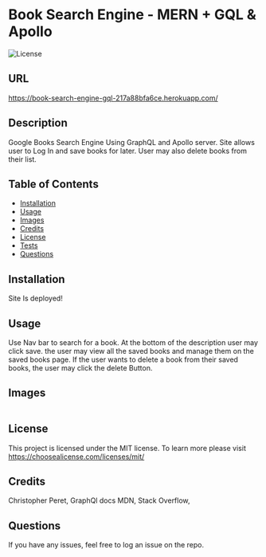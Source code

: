 # Book Search Engine - MERN + GQL & Apollo

  ![License](https://img.shields.io/badge/license-MIT-blue.svg)
  
  ## URL
https://book-search-engine-gql-217a88bfa6ce.herokuapp.com/


  ## Description

Google Books Search Engine Using GraphQL and Apollo server. Site allows user to Log In and save books for later. User may also delete books from their list.

  ## Table of Contents

  - [Installation](#installation)
  - [Usage](#usage)
  - [Images](#images)
  - [Credits](#credits)
  - [License](#license)
  - [Tests](#tests)
  - [Questions](#questions)

  ## Installation

Site Is deployed!

  ## Usage

Use Nav bar to search for a book. At the bottom of the description user may click save. the user may view all the saved books and manage them on the saved books page. If the user wants to delete a book from their saved books, the user may click the delete Button.
  
  ## Images
  
  ![]()
  
  ## License

 This project is licensed under the MIT license. To learn more please visit https://choosealicense.com/licenses/mit/

  ## Credits

  Christopher Peret,
  GraphQl docs
  MDN,
  Stack Overflow,

  ## Questions

  If you have any issues, feel free to log an issue on the repo.
